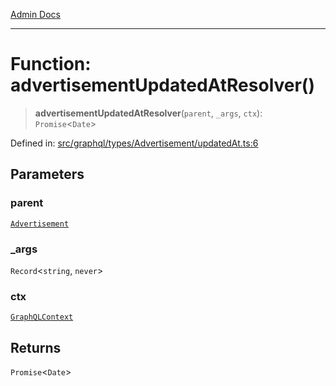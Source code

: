 [Admin Docs](/)

***

# Function: advertisementUpdatedAtResolver()

> **advertisementUpdatedAtResolver**(`parent`, `_args`, `ctx`): `Promise`\<`Date`\>

Defined in: [src/graphql/types/Advertisement/updatedAt.ts:6](https://github.com/PalisadoesFoundation/talawa-api/blob/04adcbca27f07ca5c0bffce211b6e6b77a1828ce/src/graphql/types/Advertisement/updatedAt.ts#L6)

## Parameters

### parent

[`Advertisement`](../../Advertisement/type-aliases/Advertisement.md)

### \_args

`Record`\<`string`, `never`\>

### ctx

[`GraphQLContext`](../../../../context/type-aliases/GraphQLContext.md)

## Returns

`Promise`\<`Date`\>
